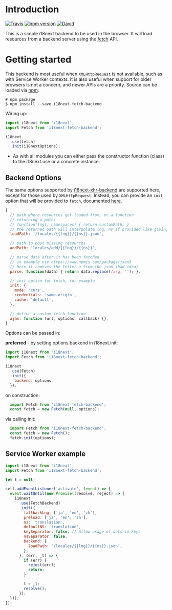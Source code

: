 # Introduction

[![Travis](https://img.shields.io/travis/i18next/i18next-fetch-backend/master.svg?style=flat-square)](https://travis-ci.org/i18next/i18next-fetch-backend)
[![npm version](https://img.shields.io/npm/v/i18next-fetch-backend.svg?style=flat-square)](https://www.npmjs.com/package/i18next-fetch-backend)
[![David](https://img.shields.io/david/i18next/i18next-fetch-backend.svg?style=flat-square)](https://david-dm.org/i18next/i18next-fetch-backend)

This is a simple i18next backend to be used in the browser. It will load resources from a backend server using the [fetch](https://developer.mozilla.org/en/docs/Web/API/Fetch_API) API.

# Getting started

This backend is most useful when `XMLHttpRequest` is not available, such as with Service Worker contexts. It is also useful when support for older browsers is not a concern, and newer APIs are a priority.
Source can be loaded via [npm](https://www.npmjs.com/package/i18next-fetch-backend).

```
# npm package
$ npm install --save i18next-fetch-backend
```

Wiring up:

```js
import i18next from 'i18next';
import Fetch from 'i18next-fetch-backend';

i18next
  .use(fetch)
  .init(i18nextOptions);
```

- As with all modules you can either pass the constructor function (class) to the i18next.use or a concrete instance.

## Backend Options

The same options supported by [i18next-xhr-backend](https://github.com/i18next/i18next-xhr-backend) are supported here, except for those used by `XMLHttpRequest`. Instead, you can provide an `init` option that will be provided to `fetch`, documented [here](https://developer.mozilla.org/en-US/docs/Web/API/WindowOrWorkerGlobalScope/fetch#Parameters).

```js
{
  // path where resources get loaded from, or a function
  // returning a path:
  // function(lngs, namespaces) { return customPath; }
  // the returned path will interpolate lng, ns if provided like giving a static path
  loadPath: '/locales/{{lng}}/{{ns}}.json',

  // path to post missing resources
  addPath: 'locales/add/{{lng}}/{{ns}}',

  // parse data after it has been fetched
  // in example use https://www.npmjs.com/package/json5
  // here it removes the letter a from the json (bad idea)
  parse: function(data) { return data.replace(/a/g, ''); },

  // init option for fetch, for example
  init: {
    mode: 'cors',
    credentials: 'same-origin',
    cache: 'default',
  },

  // define a custom fetch function
  ajax: function (url, options, callback) {},
}
```

Options can be passed in:

**preferred** - by setting options.backend in i18next.init:

```js
import i18next from 'i18next';
import Fetch from 'i18next-fetch-backend';

i18next
  .use(Fetch)
  .init({
    backend: options
  });
```

on construction:

```js
  import Fetch from 'i18next-fetch-backend';
  const fetch = new Fetch(null, options);
```

via calling init:

```js
  import Fetch from 'i18next-fetch-backend';
  const fetch = new Fetch();
  fetch.init(options);
```

## Service Worker example

```js
import i18next from 'i18next';
import Fetch from 'i18next-fetch-backend';

let t = null;

self.addEventListener('activate', (event) => {
  event.waitUntil(new Promise((resolve, reject) => {
    i18next
      .use(FetchBackend)
      .init({
        fallbackLng: ['ja', 'en', 'zh'],
        preload: ['ja', 'en', 'zh'],
        ns: 'translation',
        defaultNS: 'translation',
        keySeparator: false, // Allow usage of dots in keys
        nsSeparator: false,
        backend: {
          loadPath: '/locales/{{lng}}/{{ns}}.json',
        },
      }, (err, _t) => {
        if (err) {
          reject(err);
          return;
        }

        t = _t;
        resolve();
      });
  }));
});
```
